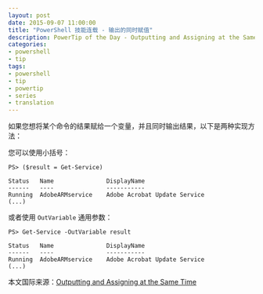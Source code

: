 ```yaml
---
layout: post
date: 2015-09-07 11:00:00
title: "PowerShell 技能连载 - 输出的同时赋值"
description: PowerTip of the Day - Outputting and Assigning at the Same Time
categories:
- powershell
- tip
tags:
- powershell
- tip
- powertip
- series
- translation
---
```

如果您想将某个命令的结果赋给一个变量，并且同时输出结果，以下是两种实现方法：

您可以使用小括号：

    PS> ($result = Get-Service)
    
    Status   Name               DisplayName
    ------   ----               -----------
    Running  AdobeARMservice    Adobe Acrobat Update Service
    (...)

或者使用 `OutVariable` 通用参数：

    PS> Get-Service -OutVariable result
    
    Status   Name               DisplayName
    ------   ----               -----------
    Running  AdobeARMservice    Adobe Acrobat Update Service
    (...)

<!--more-->
本文国际来源：[Outputting and Assigning at the Same Time](http://community.idera.com/powershell/powertips/b/tips/posts/outputting-and-assigning-at-the-same-time)
